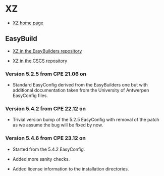 # XZ

  * [XZ home page](https://tukaani.org/xz/)

## EasyBuild

  * [XZ in the EasyBuilders repository]()

  * [XZ in the CSCS repository]()


### Version 5.2.5 from CPE 21.06 on

  * Standard EasyConfig derived from the EasyBuilders one but with additional
    documentation taken from the University of Antwerpen EasyConfig files.

    
### Version 5.4.2 from CPE 22.12 on

  * Trivial version bump of the 5.2.5 EasyConfig with removal of the patch as
    we assume the bug will be fixed by now.

    
### Version 5.4.6 from CPE 23.12 on

  * Started from the 5.4.2 EasyConfig.
  
  * Added more sanity checks.
  
  * Added license information to the installation directories.
